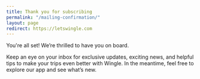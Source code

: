 ```yaml
---
title: Thank you for subscribing
permalink: "/mailing-confirmation/"
layout: page
redirect: https://letswingle.com
---
```


You're all set! We’re thrilled to have you on board.

Keep an eye on your inbox for exclusive updates, exciting news, and helpful tips to make your trips even better with Wingle. In the meantime, feel free to explore our app and see what’s new.